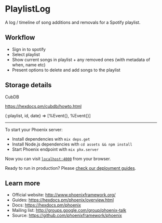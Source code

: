 # PlaylistLog

A log / timeline of song additions and removals for a Spotify playlist.

## Workflow

- Sign in to spotify
- Select playlist
- Show current songs in playlist + any removed ones (with metadata of when, name etc)
- Present options to delete and add songs to the playlist


## Storage details

CubDB

https://hexdocs.pm/cubdb/howto.html

{:playlist, id, date} => [%Event{}, %Event{}]


---

To start your Phoenix server:

  * Install dependencies with `mix deps.get`
  * Install Node.js dependencies with `cd assets && npm install`
  * Start Phoenix endpoint with `mix phx.server`

Now you can visit [`localhost:4000`](http://localhost:4000) from your browser.

Ready to run in production? Please [check our deployment guides](https://hexdocs.pm/phoenix/deployment.html).

## Learn more

  * Official website: http://www.phoenixframework.org/
  * Guides: https://hexdocs.pm/phoenix/overview.html
  * Docs: https://hexdocs.pm/phoenix
  * Mailing list: http://groups.google.com/group/phoenix-talk
  * Source: https://github.com/phoenixframework/phoenix
